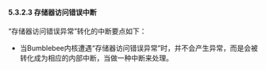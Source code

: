 #### **5.3.2.3 存储器访问错误中断**

 “存储器访问错误异常”转化的中断要点如下：

- 当Bumblebee内核遭遇“存储器访问错误异常”时，并不会产生异常，而是会被转化成为相应的内部中断，当做一种中断来处理。

